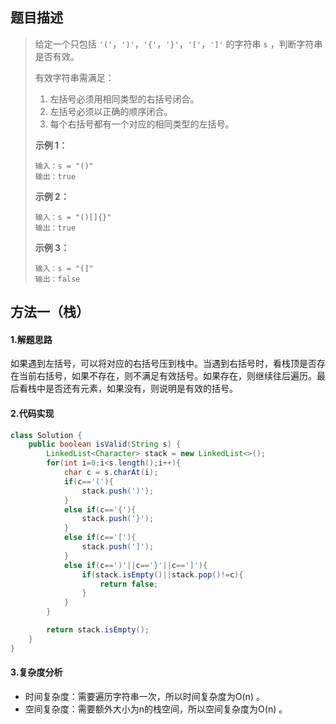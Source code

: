 ## 题目描述
> 给定一个只包括 `'('`，`')'`，`'{'`，`'}'`，`'['`，`']'` 的字符串 `s` ，判断字符串是否有效。
>
> 有效字符串需满足：
>
> 1. 左括号必须用相同类型的右括号闭合。
> 2. 左括号必须以正确的顺序闭合。
> 3. 每个右括号都有一个对应的相同类型的左括号。
>
>  
>
> **示例 1：**
>
> ```
> 输入：s = "()"
> 输出：true
> ```
>
> **示例 2：**
>
> ```
> 输入：s = "()[]{}"
> 输出：true
> ```
>
> **示例 3：**
>
> ```
> 输入：s = "(]"
> 输出：false
> ```


## 方法一（栈）
#### 1.解题思路
如果遇到左括号，可以将对应的右括号压到栈中。当遇到右括号时，看栈顶是否存在当前右括号，如果不存在，则不满足有效括号。如果存在，则继续往后遍历。最后看栈中是否还有元素，如果没有，则说明是有效的括号。

#### 2.代码实现
```java
class Solution {
    public boolean isValid(String s) {
        LinkedList<Character> stack = new LinkedList<>();
        for(int i=0;i<s.length();i++){
            char c = s.charAt(i);
            if(c=='('){
                stack.push(')');
            }
            else if(c=='{'){
                stack.push('}');
            }
            else if(c=='['){
                stack.push(']');
            }
            else if(c==')'||c=='}'||c==']'){
                if(stack.isEmpty()||stack.pop()!=c){
                    return false;
                }
            }
        }

        return stack.isEmpty();
    }
}
```
#### 3.复杂度分析

 - 时间复杂度：需要遍历字符串一次，所以时间复杂度为O(n) 。
 - 空间复杂度：需要额外大小为n的栈空间，所以空间复杂度为O(n) 。
